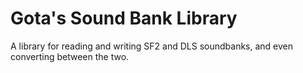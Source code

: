 # Gota's Sound Bank Library
A library for reading and writing SF2 and DLS soundbanks, and even converting between the two.